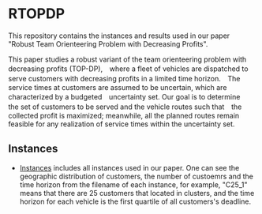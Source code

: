 # RTOPDP

This repository contains the instances and results used in our paper "Robust Team Orienteering Problem with Decreasing Profits".

This paper studies a robust variant of the team orienteering problem with decreasing profits (TOP-DP),　where a fleet of vehicles are dispatched to serve customers with decreasing profits in a limited time horizon.　The service times at customers are assumed to be uncertain, which are characterized by a budgeted　uncertainty set. Our goal is to determine　the set of customers to be served and the vehicle routes such that　the collected profit is maximized; meanwhile, all the planned routes remain feasible for any realization of
service times within the uncertainty set.

## Instances
- [Instances](./Instances) includes all instances used in our paper. One can see the geographic distribution of customers, the number of custoemrs and the time horizon from the filename of each instance, for example, "C25_1" means that there are 25 customers that located in clusters, and the time horizon for each vehicle is the first quartile of all customers's deadline.
　

